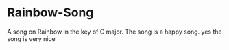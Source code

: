 # Rainbow-Song
A song on Rainbow in the key of C major.
The song is a happy song.
yes the song is very nice

